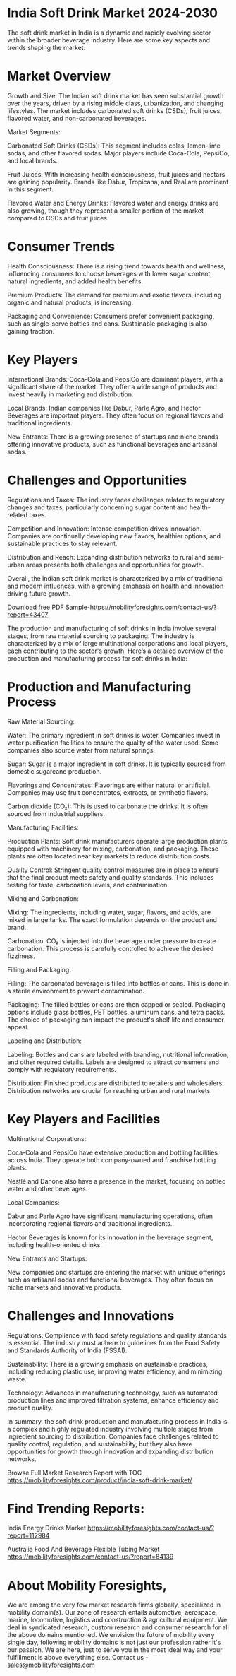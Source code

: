 # India Soft Drink Market 2024-2030

The soft drink market in India is a dynamic and rapidly evolving sector within the broader beverage industry. Here are some key aspects and trends shaping the market:

# Market Overview

Growth and Size: The Indian soft drink market has seen substantial growth over the years, driven by a rising middle class, urbanization, and changing lifestyles. The market includes carbonated soft drinks (CSDs), fruit juices, flavored water, and non-carbonated beverages.

Market Segments:

Carbonated Soft Drinks (CSDs): This segment includes colas, lemon-lime sodas, and other flavored sodas. Major players include Coca-Cola, PepsiCo, and local brands.

Fruit Juices: With increasing health consciousness, fruit juices and nectars are gaining popularity. Brands like Dabur, Tropicana, and Real are prominent in this segment.

Flavored Water and Energy Drinks: Flavored water and energy drinks are also growing, though they represent a smaller portion of the market compared to CSDs and fruit juices.

# Consumer Trends

Health Consciousness: There is a rising trend towards health and wellness, influencing consumers to choose beverages with lower sugar content, natural ingredients, and added health benefits.

Premium Products: The demand for premium and exotic flavors, including organic and natural products, is increasing.

Packaging and Convenience: Consumers prefer convenient packaging, such as single-serve bottles and cans. Sustainable packaging is also gaining traction.

# Key Players

International Brands: Coca-Cola and PepsiCo are dominant players, with a significant share of the market. They offer a wide range of products and invest heavily in marketing and distribution.

Local Brands: Indian companies like Dabur, Parle Agro, and Hector Beverages are important players. They often focus on regional flavors and traditional ingredients.

New Entrants: There is a growing presence of startups and niche brands offering innovative products, such as functional beverages and artisanal sodas.

# Challenges and Opportunities

Regulations and Taxes: The industry faces challenges related to regulatory changes and taxes, particularly concerning sugar content and health-related taxes.

Competition and Innovation: Intense competition drives innovation. Companies are continually developing new flavors, healthier options, and sustainable practices to stay relevant.

Distribution and Reach: Expanding distribution networks to rural and semi-urban areas presents both challenges and opportunities for growth.

Overall, the Indian soft drink market is characterized by a mix of traditional and modern influences, with a growing emphasis on health and innovation driving future growth.

Download free PDF Sample-https://mobilityforesights.com/contact-us/?report=43407

The production and manufacturing of soft drinks in India involve several stages, from raw material sourcing to packaging. The industry is characterized by a mix of large multinational corporations and local players, each contributing to the sector's growth. Here’s a detailed overview of the production and manufacturing process for soft drinks in India:

# Production and Manufacturing Process

Raw Material Sourcing:

Water: The primary ingredient in soft drinks is water. Companies invest in water purification facilities to ensure the quality of the water used. Some companies also source water from natural springs.

Sugar: Sugar is a major ingredient in soft drinks. It is typically sourced from domestic sugarcane production.

Flavorings and Concentrates: Flavorings are either natural or artificial. Companies may use fruit concentrates, extracts, or synthetic flavors.

Carbon dioxide (CO₂): This is used to carbonate the drinks. It is often sourced from industrial suppliers.

Manufacturing Facilities:

Production Plants: Soft drink manufacturers operate large production plants equipped with machinery for mixing, carbonation, and packaging. These plants are often located near key markets to reduce distribution costs.

Quality Control: Stringent quality control measures are in place to ensure that the final product meets safety and quality standards. This includes testing for taste, carbonation levels, and contamination.

Mixing and Carbonation:

Mixing: The ingredients, including water, sugar, flavors, and acids, are mixed in large tanks. The exact formulation depends on the product and brand.

Carbonation: CO₂ is injected into the beverage under pressure to create carbonation. This process is carefully controlled to achieve the desired fizziness.

Filling and Packaging:

Filling: The carbonated beverage is filled into bottles or cans. This is done in a sterile environment to prevent contamination.

Packaging: The filled bottles or cans are then capped or sealed. Packaging options include glass bottles, PET bottles, aluminum cans, and tetra packs. The choice of packaging can impact the product's shelf life and consumer appeal.

Labeling and Distribution:

Labeling: Bottles and cans are labeled with branding, nutritional information, and other required details. Labels are designed to attract consumers and comply with regulatory requirements.

Distribution: Finished products are distributed to retailers and wholesalers. Distribution networks are crucial for reaching urban and rural markets.

# Key Players and Facilities

Multinational Corporations:

Coca-Cola and PepsiCo have extensive production and bottling facilities across India. They operate both company-owned and franchise bottling plants.

Nestlé and Danone also have a presence in the market, focusing on bottled water and other beverages.

Local Companies:

Dabur and Parle Agro have significant manufacturing operations, often incorporating regional flavors and traditional ingredients.

Hector Beverages is known for its innovation in the beverage segment, including health-oriented drinks.

New Entrants and Startups:

New companies and startups are entering the market with unique offerings such as artisanal sodas and functional beverages. They often focus on niche markets and innovative products.

# Challenges and Innovations

Regulations: Compliance with food safety regulations and quality standards is essential. The industry must adhere to guidelines from the Food Safety and Standards Authority of India (FSSAI).

Sustainability: There is a growing emphasis on sustainable practices, including reducing plastic use, improving water efficiency, and minimizing waste.

Technology: Advances in manufacturing technology, such as automated production lines and improved filtration systems, enhance efficiency and product quality.

In summary, the soft drink production and manufacturing process in India is a complex and highly regulated industry involving multiple stages from ingredient sourcing to distribution. Companies face challenges related to quality control, regulation, and sustainability, but they also have opportunities for growth through innovation and expanding distribution networks.




Browse Full Market Research Report with TOC https://mobilityforesights.com/product/india-soft-drink-market/

# Find Trending Reports:

India Energy Drinks Market https://mobilityforesights.com/contact-us/?report=112984

Australia Food And Beverage Flexible Tubing Market https://mobilityforesights.com/contact-us/?report=84139




# About Mobility Foresights,
We are among the very few market research firms globally, specialized in mobility domain(s). Our zone of research entails automotive, aerospace, marine, locomotive, logistics and construction & agricultural equipment. We deal in syndicated research, custom research and consumer research for all the above domains mentioned.
We envision the future of mobility every single day, following mobility domains is not just our profession rather it's our passion. We are here, just to serve you in the most ideal way and your fulfillment is above everything else. Contact us -  sales@mobilityforesights.com
